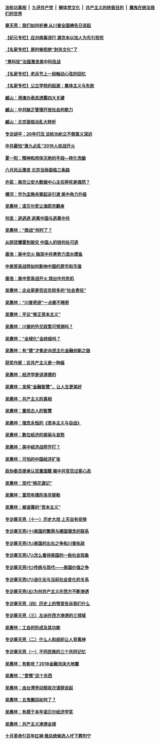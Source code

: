 

####  [法轮功真相](../../../../basic/blob/master/README.md?t=06262131) &nbsp;|&nbsp; [九评共产党](../../../../9ping.md/blob/master/README.md?t=06262131) &nbsp;|&nbsp; [解体党文化](../../../../jtdwh.md/blob/master/README.md?t=06262131)  &nbsp;|&nbsp; [共产主义的终极目的](../../../../gczydzjmd.md/blob/master/README.md?t=06262131) &nbsp;|&nbsp; [魔鬼在统治我们的世界](../../../../mgztzwmdsj.md/blob/master/README.md?t=06262131) 

#### [章天亮：我们如何祈祷 从川普全国祷告日说起](../pages/nsc423/n11944627.md?t=06262131) 

#### [【纪元专栏】应对病毒流行 渥京未以加人为先引担忧](../pages/nsc423/n11875714.md?t=06262131) 

#### [【名家专栏】是时候拒绝“封杀文化”了](../pages/nsc423/n11814093.md?t=06262131) 

#### [“黑科技”治国激发美中科技战](../pages/nsc423/n11638056.md?t=06262131) 

#### [【名家专栏】老兵节上一段触动心弦的回忆](../pages/nsc423/n11646016.md?t=06262131) 

#### [【名家专栏】公立学校的起源：集体主义与失败](../pages/nsc423/n11601833.md?t=06262131) 

#### [臧山：港澳办表态透露四大关键](../pages/nsc423/n11421628.md?t=06262131) 

#### [臧山：中共缺乏管理开放社会的能力](../pages/nsc423/n11407457.md?t=06262131) 

#### [臧山：北京面临治乱大转折](../pages/nsc423/n11406895.md?t=06262131) 

#### [专访胡平：20年打压 法轮功屹立不倒意义深远](../pages/nsc423/n11398800.md?t=06262131) 

#### [中共最怕“逢九必乱”2019人权战开火](../pages/nsc423/n11385248.md?t=06262131) 

#### [夏一阳：精神和肉体灭绝的手段—转化洗脑](../pages/nsc423/n11368250.md?t=06262131) 

#### [六月风云激变 北京当局面临三条路](../pages/nsc423/n11313668.md?t=06262131) 

#### [许茹：南京公安大数据中心主任猝死是偶然？](../pages/nsc423/n11064744.md?t=06262131) 

#### [横河：华为孟晚舟案起诉引渡 美中角力升级](../pages/nsc423/n11027230.md?t=06262131) 

#### [吴惠林：诺贝尔奖让海耶克翻身](../pages/nsc423/n10890049.md?t=06262131) 

#### [何坚：逃逃逃 逃离中国与逃离中共](../pages/nsc423/n10592891.md?t=06262131) 

#### [吴惠林：“商战”何时了？](../pages/nsc423/n10573558.md?t=06262131) 

#### [从网贷爆雷到股灾 中国人的钱何处可逃](../pages/nsc423/n10572800.md?t=06262131) 

#### [唐浩：美中交火 隐现中共黑势力混水摸鱼](../pages/nsc423/n10544040.md?t=06262131) 

#### [中美贸易战将如何影响中国的房市和币值](../pages/nsc423/n10543697.md?t=06262131) 

#### [唐浩：美中贸易战开火 烧出中共危机](../pages/nsc423/n10540126.md?t=06262131) 

#### [吴惠林：企业家是否应负较多的“社会责任”](../pages/nsc423/n10535022.md?t=06262131) 

#### [吴惠林：“川普奇迹”一点都不稀奇](../pages/nsc423/n10512808.md?t=06262131) 

#### [吴惠林：平议“修正资本主义”](../pages/nsc423/n10495724.md?t=06262131) 

#### [吴惠林：川普的外交政策可预测吗？](../pages/nsc423/n10462387.md?t=06262131) 

#### [吴惠林：“全球化”会终结吗？](../pages/nsc423/n10452838.md?t=06262131) 

#### [吴惠林：有“德”才能走向民主化金融创新之路](../pages/nsc423/n10432292.md?t=06262131) 

#### [获奖作家：这共产主义是一种癌](../pages/nsc423/n10431541.md?t=06262131) 

#### [吴惠林：经济学是讲道德的](../pages/nsc423/n10398014.md?t=06262131) 

#### [吴惠林：发挥“金融智慧”，让人生更美好](../pages/nsc423/n10375019.md?t=06262131) 

#### [吴惠林：共产主义的真相](../pages/nsc423/n10351394.md?t=06262131) 

#### [吴惠林：重拾古人的智慧](../pages/nsc423/n10337691.md?t=06262131) 

#### [吴惠林：理念永恒的《资本主义与自由》](../pages/nsc423/n10316274.md?t=06262131) 

#### [吴惠林：数位经济的美丽与哀愁](../pages/nsc423/n10292946.md?t=06262131) 

#### [吴惠林：美中经济战将开打？](../pages/nsc423/n10258825.md?t=06262131) 

#### [吴惠林：可怕的中国经济扩张](../pages/nsc423/n10219147.md?t=06262131) 

#### [政协委员提承认双重国籍 揭中共官员过客心态](../pages/nsc423/n10208809.md?t=06262131) 

#### [吴惠林：现代“桃花源记”](../pages/nsc423/n10185234.md?t=06262131) 

#### [吴惠林：富而有德的洛克斐勒](../pages/nsc423/n10142264.md?t=06262131) 

#### [吴惠林：被诬蔑的“资本主义”](../pages/nsc423/n10124816.md?t=06262131) 

#### [专访章天亮（十一）历史大戏 上天自有安排](../pages/nsc423/n10094905.md?t=06262131) 

#### [专访章天亮(十)美国的繁荣与建国理念的联系](../pages/nsc423/n10094899.md?t=06262131) 

#### [专访章天亮(九)美国的左右之争和川普执政](../pages/nsc423/n10094889.md?t=06262131) 

#### [专访章天亮(八)怎么看待美国的一些社会现象](../pages/nsc423/n10094857.md?t=06262131) 

#### [专访章天亮(七)传统与现代——美国价值之争](../pages/nsc423/n10093140.md?t=06262131) 

#### [专访章天亮(六)进化论与当前社会变化的关系](../pages/nsc423/n10092036.md?t=06262131) 

#### [专访章天亮(五)为何共产主义在西方不断渗透](../pages/nsc423/n10083620.md?t=06262131) 

#### [专访章天亮（四）历史上的预言告诉我们什么](../pages/nsc423/n10083606.md?t=06262131) 

#### [专访章天亮（三）左派在西方渗透的三领域](../pages/nsc423/n10081115.md?t=06262131) 

#### [吴惠林：工会的形成及其功能](../pages/nsc423/n10080633.md?t=06262131) 

#### [专访章天亮（二）什么人和组织让人背离神](../pages/nsc423/n10076637.md?t=06262131) 

#### [专访章天亮（一）不同民族的三个共同记忆](../pages/nsc423/n10074188.md?t=06262131) 

#### [吴惠林：有影呒？2018金融泡沫大地震](../pages/nsc423/n10040534.md?t=06262131) 

#### [吴惠林：“爱情”这个东西](../pages/nsc423/n10019423.md?t=06262131) 

#### [吴惠林：由台湾劳动部政次请辞说起](../pages/nsc423/n9979679.md?t=06262131) 

#### [吴惠林：五鬼搬运如何了？](../pages/nsc423/n9925338.md?t=06262131) 

#### [吴惠林：有感于本年诺贝尔经济学奖](../pages/nsc423/n9871883.md?t=06262131) 

#### [吴惠林：共产主义渗透全球](../pages/nsc423/n9812748.md?t=06262131) 

#### [十月革命引百年红祸 俄总统候选人吁下葬列宁](../pages/nsc423/n9810182.md?t=06262131) 

